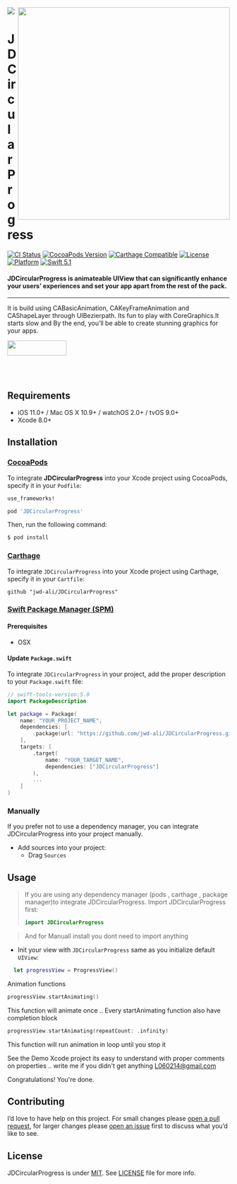 <img src="https://github.com/jwd-ali/TidalTestProject/blob/master/images/header/header.png">
<img align="right" src="https://github.com/jwd-ali/WifiView/blob/main/Images/wifi.gif" width="480" />
<p><h1 align="left">JDCircularProgress</h1></p>

[![CI Status](https://travis-ci.org/jwd-ali/RingPieChart.svg)](https://travis-ci.org/jwd-ali/RingPieChart)
[![CocoaPods Version](https://img.shields.io/cocoapods/v/RingPieChart.svg?style=flat)](https://cocoapods.org/pods/RingPieChart)
[![Carthage Compatible](https://img.shields.io/badge/Carthage-compatible-0473B3.svg?style=flat)](https://github.com/Carthage/Carthage)
[![License](https://img.shields.io/cocoapods/l/RingPieChart.svg?style=flat)](https://cocoapods.org/pods/RingPieChart)
[![Platform](https://img.shields.io/cocoapods/p/RingPieChart.svg?style=flat)](https://cocoapods.org/pods/RingPieChart)
[![Swift 5.1](https://img.shields.io/badge/swift-5.1-orange)](https://swift.org)

<p><h4>JDCircularProgress is animateable UIView that can significantly enhance your users’ experiences and set your app apart from the rest of the pack.</h4></p>

___

It is build using CABasicAnimation, CAKeyFrameAnimation and CAShapeLayer through UIBezierpath. Its fun to play with CoreGraphics.It starts slow and By the end, you’ll be able to create stunning graphics for your apps.
<p> 
  
  <a href="https://www.linkedin.com/in/jawad-ali-3804ab24/"><img src="https://i.imgur.com/vGjsQPt.png" width="134" height="34"></a>  

</br></br>
## Requirements

- iOS 11.0+ / Mac OS X 10.9+ / watchOS 2.0+ / tvOS 9.0+
- Xcode 8.0+

## Installation

### [CocoaPods](http://cocoapods.org)

To integrate **JDCircularProgress** into your Xcode project using CocoaPods, specify it in your `Podfile`:

```ruby
use_frameworks!

pod 'JDCircularProgress'
```

Then, run the following command:

```bash
$ pod install
```
### [Carthage](http://github.com/Carthage/Carthage)

To integrate `JDCircularProgress` into your Xcode project using Carthage, specify it in your `Cartfile`:

```ogdl
github "jwd-ali/JDCircularProgress"
```

### [Swift Package Manager (SPM)](https://swift.org/package-manager)

#### Prerequisites
- OSX


#### Update `Package.swift`
To integrate `JDCircularProgress` in your project, add the proper description to your `Package.swift` file:
```swift
// swift-tools-version:5.0
import PackageDescription

let package = Package(
    name: "YOUR_PROJECT_NAME",
    dependencies: [
        .package(url: "https://github.com/jwd-ali/JDCircularProgress.git")
    ],
    targets: [
        .target(
            name: "YOUR_TARGET_NAME",
            dependencies: ["JDCircularProgress"]
        ),
        ...
    ]
)
```

### Manually

If you prefer not to use a dependency manager, you can integrate JDCircularProgress into your project manually.

- Add sources into your project:
  - Drag `Sources`

## Usage

> If you are using any dependency manager (pods , carthage , package manager)to integrate JDCircularProgress. Import JDCircularProgress first:
> ```swift
> import JDCircularProgress
> ```

> And for Manuall install you dont need to import anything 

- Init your view with  `JDCircularProgress` same as you initialize default `UIView`:
```swift
  let progressView = ProgressView()
```

Animation functions 
```swift
progressView.startAnimating()
```

This function will animate once .. Every startAnimating function also have completion block 

```swift
progressView.startAnimating(repeatCount: .infinity)
```

This function will run animation in loop until you stop it

 See the Demo Xcode project its easy to understand with proper comments on properties .. write me if you didn't get anything L060214@gmail.com
  
  Congratulations! You're done.
  
  ## Contributing

I’d love to have help on this project. For small changes please [open a pull request](https://github.com/jwd-ali/JDCircularProgress/pulls), for larger changes please [open an issue](https://github.com/jwd-ali/JDCircularProgress/issues) first to discuss what you’d like to see.


License
-------

JDCircularProgress is under [MIT](https://opensource.org/licenses/MIT). See [LICENSE](LICENSE) file for more info.

